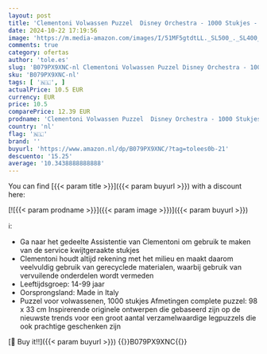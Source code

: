 ```yaml
---
layout: post
title: 'Clementoni Volwassen Puzzel  Disney Orchestra - 1000 Stukjes - Panorama Puzzle  14-99 jaar  39445  Meerkleurig'
date: 2024-10-22 17:19:56
image: 'https://m.media-amazon.com/images/I/51MF5gtdtLL._SL500_._SL400_.jpg'
comments: true
category: ofertas
author: 'tole.es'
slug: 'B079PX9XNC-nl Clementoni Volwassen Puzzel Disney Orchestra - 1000...'
sku: 'B079PX9XNC-nl'
tags: [ '🇳🇱', ]
actualPrice: 10.5 EUR
currency: EUR
price: 10.5
comparePrice: 12.39 EUR
prodname: 'Clementoni Volwassen Puzzel  Disney Orchestra - 1000 Stukjes - Panorama Puzzle  14-99 jaar  39445  Meerkleurig'
country: 'nl'
flag: '🇳🇱'
brand: ''
buyurl: 'https://www.amazon.nl/dp/B079PX9XNC/?tag=tolees0b-21'
descuento: '15.25'
average: '10.3438888888888'
---
```


You can find [{{< param title >}}]({{< param buyurl >}}) with a discount here:

[![{{< param prodname >}}]({{< param image >}})]({{< param buyurl >}})

ℹ️:

- Ga naar het gedeelte Assistentie van Clementoni om gebruik te maken van de service kwijtgeraakte stukjes
- Clementoni houdt altijd rekening met het milieu en maakt daarom veelvuldig gebruik van gerecyclede materialen, waarbij gebruik van vervuilende onderdelen wordt vermeden
- Leeftijdsgroep: 14-99 jaar
- Oorsprongsland: Made in Italy
- Puzzel voor volwassenen, 1000 stukjes Afmetingen complete puzzel: 98 x 33 cm Inspirerende originele ontwerpen die gebaseerd zijn op de nieuwste trends voor een groot aantal verzamelwaardige legpuzzels die ook prachtige geschenken zijn

[🛒 Buy it!!]({{< param buyurl >}})
{{<world>}}B079PX9XNC{{</world>}}
